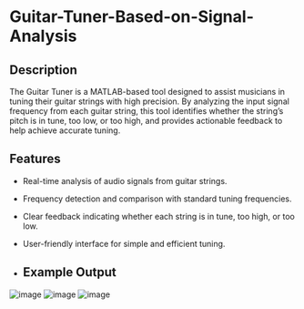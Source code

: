 # **Guitar-Tuner-Based-on-Signal-Analysis**

## Description
The Guitar Tuner is a MATLAB-based tool designed to assist musicians in tuning their guitar strings with high precision. 
By analyzing the input signal frequency from each guitar string, this tool identifies whether the string’s pitch is in tune, too low, or too high, 
and provides actionable feedback to help achieve accurate tuning.
## Features
- Real-time analysis of audio signals from guitar strings.
- Frequency detection and comparison with standard tuning frequencies.
- Clear feedback indicating whether each string is in tune, too high, or too low.
- User-friendly interface for simple and efficient tuning.

- ## Example Output
![image](https://github.com/user-attachments/assets/5f7593d0-05be-41d1-9869-f19fb09d767c)
![image](https://github.com/user-attachments/assets/96f84ae2-f9d7-4a33-a2aa-da40452886ee)
![image](https://github.com/user-attachments/assets/5cd34a7e-94e5-4ae5-a761-dd82b0cd7b34)
